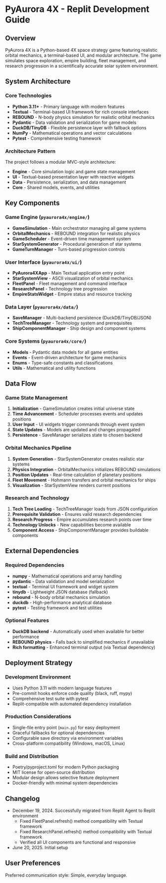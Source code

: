 # PyAurora 4X - Replit Development Guide

## Overview

PyAurora 4X is a Python-based 4X space strategy game featuring realistic orbital mechanics, a terminal-based UI, and modular architecture. The game simulates space exploration, empire building, fleet management, and research progression in a scientifically accurate solar system environment.

## System Architecture

### Core Technologies
- **Python 3.11+** - Primary language with modern features
- **Textual** - Terminal-based UI framework for rich console interfaces
- **REBOUND** - N-body physics simulation for realistic orbital mechanics
- **Pydantic** - Data validation and serialization for game models
- **DuckDB/TinyDB** - Flexible persistence layer with fallback options
- **NumPy** - Mathematical operations and vector calculations
- **Pytest** - Comprehensive testing framework

### Architecture Pattern
The project follows a modular MVC-style architecture:
- **Engine** - Core simulation logic and game state management
- **UI** - Textual-based presentation layer with reactive widgets
- **Data** - Persistence, serialization, and data management
- **Core** - Shared models, events, and utilities

## Key Components

### Game Engine (`pyaurora4x/engine/`)
- **GameSimulation** - Main orchestrator managing all game systems
- **OrbitalMechanics** - REBOUND integration for realistic physics
- **GameScheduler** - Event-driven time management system
- **StarSystemGenerator** - Procedural generation of star systems
- **GameTurnManager** - Turn-based progression controls

### User Interface (`pyaurora4x/ui/`)
- **PyAurora4XApp** - Main Textual application entry point
- **StarSystemView** - ASCII visualization of orbital mechanics
- **FleetPanel** - Fleet management and command interface
- **ResearchPanel** - Technology tree progression
- **EmpireStatsWidget** - Empire status and resource tracking

### Data Layer (`pyaurora4x/data/`)
- **SaveManager** - Multi-backend persistence (DuckDB/TinyDB/JSON)
- **TechTreeManager** - Technology system and prerequisites
- **ShipComponentManager** - Ship design and component systems

### Core Systems (`pyaurora4x/core/`)
- **Models** - Pydantic data models for all game entities
- **Events** - Event-driven architecture for game mechanics
- **Enums** - Type-safe constants and classifications
- **Utils** - Mathematical and utility functions

## Data Flow

### Game State Management
1. **Initialization** - GameSimulation creates initial universe state
2. **Time Advancement** - Scheduler processes events and updates positions
3. **User Input** - UI widgets trigger commands through event system
4. **State Updates** - Models are updated and changes propagated
5. **Persistence** - SaveManager serializes state to chosen backend

### Orbital Mechanics Pipeline
1. **System Generation** - StarSystemGenerator creates realistic star systems
2. **Physics Integration** - OrbitalMechanics initializes REBOUND simulations
3. **Position Updates** - Real-time calculation of planetary positions
4. **Fleet Movement** - Hohmann transfers and orbital mechanics for ships
5. **Visualization** - StarSystemView renders current positions

### Research and Technology
1. **Tech Tree Loading** - TechTreeManager loads from JSON configuration
2. **Prerequisite Validation** - Ensures valid research dependencies
3. **Research Progress** - Empire accumulates research points over time
4. **Technology Unlocks** - New capabilities become available
5. **Component Access** - ShipComponentManager provides buildable components

## External Dependencies

### Required Dependencies
- **numpy** - Mathematical operations and array handling
- **pydantic** - Data validation and model serialization
- **textual** - Terminal UI framework and widget system
- **tinydb** - Lightweight JSON database (fallback)
- **rebound** - N-body orbital mechanics simulation
- **duckdb** - High-performance analytical database
- **pytest** - Testing framework and test utilities

### Optional Features
- **DuckDB backend** - Automatically used when available for better performance
- **REBOUND physics** - Falls back to simplified mechanics if unavailable
- **Rich formatting** - Enhanced terminal output (via Textual dependency)

## Deployment Strategy

### Development Environment
- Uses Python 3.11 with modern language features
- Pre-commit hooks enforce code quality (black, ruff, mypy)
- Comprehensive test suite with pytest
- Replit-compatible with automated dependency installation

### Production Considerations
- Single-file entry point (`main.py`) for easy deployment
- Graceful fallbacks for optional dependencies
- Configurable save directory via environment variables
- Cross-platform compatibility (Windows, macOS, Linux)

### Build and Distribution
- Poetry/pyproject.toml for modern Python packaging
- MIT license for open-source distribution
- Modular design allows selective feature deployment
- Docker-friendly with minimal system dependencies

## Changelog

- December 19, 2024. Successfully migrated from Replit Agent to Replit environment
  - Fixed FleetPanel.refresh() method compatibility with Textual framework
  - Fixed ResearchPanel.refresh() method compatibility with Textual framework
  - Verified all UI components are functional and responsive
- June 20, 2025. Initial setup

## User Preferences

Preferred communication style: Simple, everyday language.